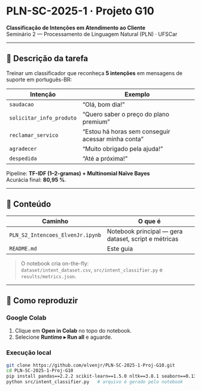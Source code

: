 # PLN-SC-2025-1 · Projeto G10  
**Classificação de Intenções em Atendimento ao Cliente**  
Seminário 2 — Processamento de Linguagem Natural (PLN) · UFSCar

---

## 📌 Descrição da tarefa
Treinar um classificador que reconheça **5 intenções** em mensagens de suporte em português-BR:

| Intenção                 | Exemplo                                          |
|--------------------------|--------------------------------------------------|
| `saudacao`               | “Olá, bom dia!”                                  |
| `solicitar_info_produto` | “Quero saber o preço do plano premium”           |
| `reclamar_servico`       | “Estou há horas sem conseguir acessar minha conta”|
| `agradecer`              | “Muito obrigado pela ajuda!”                     |
| `despedida`              | “Até a próxima!”                                 |

Pipeline: **TF-IDF (1–2-gramas) + Multinomial Naïve Bayes**  
Acurácia final: **80,95 %**.

---

## 📂 Conteúdo
| Caminho                           | O que é                          |
|-----------------------------------|----------------------------------|
| `PLN_S2_Intencoes_ElvenJr.ipynb`  | Notebook principal — gera dataset, script e métricas |
| `README.md`                       | Este guia                        |

> O notebook cria on-the-fly:  
> `dataset/intent_dataset.csv`, `src/intent_classifier.py` e `results/metrics.json`.

---

## 🚀 Como reproduzir

### Google Colab
1. Clique em **Open in Colab** no topo do notebook.  
2. Selecione **Runtime ▸ Run all** e aguarde.

### Execução local
```bash
git clone https://github.com/elvenjr/PLN-SC-2025-1-Proj-G10.git
cd PLN-SC-2025-1-Proj-G10
pip install pandas==2.2.2 scikit-learn==1.5.0 nltk==3.8.1 seaborn==0.13.2 matplotlib==3.9.0
python src/intent_classifier.py   # arquivo é gerado pelo notebook
